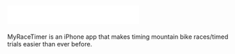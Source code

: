<picture>
  <source media="(prefers-color-scheme: dark)" srcset="./READMEImages/MRTLogoWhite.png">
  <source media="(prefers-color-scheme: light)" srcset="./READMEImages/MRTLogo.png">
  <img alt="Logo" src="./READMEImages/MRTLogoWhite.png" width="300">
</picture>
<br>
<br>
MyRaceTimer is an iPhone app that makes timing mountain bike races/timed trials easier than ever before.
